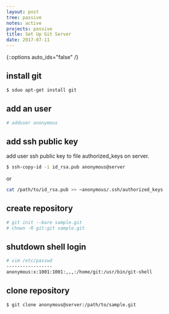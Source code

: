 ```yaml
---
layout: post
tree: passive
notes: active
projects: passive
title: Set Up Git Server
date: 2017-07-11
---
```



{::options auto_ids="false" /}


install git
-----------

```sh
$ sduo apt-get install git
```

add an user
-----------

```sh
# adduser anonymous
```

add ssh public key
------------------

add user ssh public key to file authorized_keys on server.

```sh
$ ssh-copy-id -i id_rsa.pub anonymous@server
```

or 

```sh
cat /path/to/id_rsa.pub >> ~anonymous/.ssh/authorized_keys
```

create repository
-----------------

```sh
# git init --bare sample.git
# chown -R git:git sample.git
```

shutdown shell login
--------------------

```sh
# vim /etc/passwd
-----------------
anonymous:x:1001:1001:,,,:/home/git:/usr/bin/git-shell
```

clone repository
----------------

```sh
$ git clone anonymous@server:/path/to/sample.git
```
